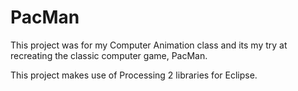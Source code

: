 # PacMan
This project was for my Computer Animation class and its my try at recreating the classic computer game, PacMan.

This project makes use of Processing 2 libraries for Eclipse. 

